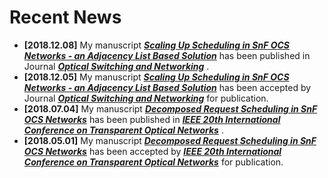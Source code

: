 # Recent News

- **[2018.12.08]** My manuscript ***[Scaling Up Scheduling in SnF OCS Networks - an Adjacency List Based Solution](https://www.sciencedirect.com/science/article/pii/S1573427718300511)*** has been published in Journal ***[Optical Switching and Networking](https://www.journals.elsevier.com/optical-switching-and-networking/)*** .
- **[2018.12.05]** My manuscript ***[Scaling Up Scheduling in SnF OCS Networks - an Adjacency List Based Solution](https://www.sciencedirect.com/science/article/pii/S1573427718300511)*** has been accepted by Journal ***[Optical Switching and Networking](https://www.journals.elsevier.com/optical-switching-and-networking/)*** for publication.
- **[2018.07.04]** My manuscript ***[Decomposed Request Scheduling in SnF OCS Networks](https://ieeexplore.ieee.org/document/8474006)*** has been published in ***[IEEE 20th International Conference on Transparent Optical Networks](http://icton2018.upb.ro/)*** .
- **[2018.05.01]** My manuscript ***[Decomposed Request Scheduling in SnF OCS Networks](https://ieeexplore.ieee.org/document/8474006)*** has been accepted by ***[IEEE 20th International Conference on Transparent Optical Networks](http://icton2018.upb.ro/)*** for publication.